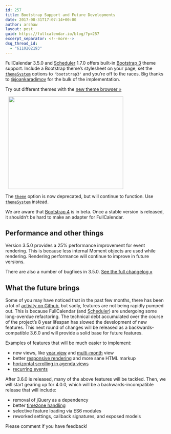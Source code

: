 ```yaml
---
id: 257
title: Bootstrap Support and Future Developments
date: 2017-08-31T17:07:14+00:00
author: arshaw
layout: post
guid: https://fullcalendar.io/blog/?p=257
excerpt_separator: <!--more-->
dsq_thread_id:
  - "6110202193"
---
```

FullCalendar 3.5.0 and [Scheduler](https://fullcalendar.io/scheduler/) 1.7.0 offers built-in <a href="https://getbootstrap.com/docs/3.3/" target="_blank">Bootstrap 3</a> theme support. Include a Bootstrap theme&#8217;s stylesheet on your page, set the [`themeSystem`](https://fullcalendar.io/docs/display/themeSystem/) options to `'bootstrap3'` and you&#8217;re off to the races. Big thanks to <a href="https://github.com/joankaradimov" target="_blank">@joankaradimov</a> for the bulk of the implementation.<!--more-->

Try out different themes with the <a href="https://fullcalendar.io/js/fullcalendar-3.5.0/demos/themes.html" target="_blank">new theme browser »</a>

<a href="https://fullcalendar.io/js/fullcalendar-3.5.0/demos/themes.html" target="_blank"><img class="alignnone size-full" style="margin-left: 10px;" src="https:/assets/images/blog/2017/08/theme-chooser.png" alt="" width="358" height="289" /></a>

The [`theme`](https://fullcalendar.io/docs/display/theme/) option is now deprecated, but will continue to function. Use [`themeSystem`](https://fullcalendar.io/docs/display/themeSystem/) instead.

We are aware that <a href="https://getbootstrap.com/" target="_blank">Bootstrap 4</a> is in beta. Once a stable version is released, it shouldn&#8217;t be hard to make an adapter for FullCalendar.

## Performance and other things

Version 3.5.0 provides a 25% performance improvement for event rendering. This is because less internal Moment objects are used while rendering. Rendering performance will continue to improve in future versions.

There are also a number of bugfixes in 3.5.0. <a href="https://github.com/fullcalendar/fullcalendar/releases/tag/v3.5.0" target="_blank">See the full changelog »</a>

## What the future brings

Some of you may have noticed that in the past few months, there has been a lot of <a href="https://github.com/fullcalendar/fullcalendar/commits/master" target="_blank">activity on Github</a>, but sadly, features are not being rapidly pumped out. This is because FullCalendar (and [Scheduler](https://fullcalendar.io/scheduler/)) are undergoing some long-overdue refactoring. The technical debt accumulated over the course of the project&#8217;s 8 year lifespan has slowed the development of new features. This next round of changes will be released as a backwards-compatible 3.6.0 and will provide a solid base for future features.

Examples of features that will be much easier to implement:

  * new views, like <a href="https://github.com/fullcalendar/fullcalendar/issues/1140" target="_blank">year view</a> and <a href="https://github.com/fullcalendar/fullcalendar/issues/470" target="_blank">multi-month</a> view
  * better <a href="https://github.com/fullcalendar/fullcalendar/issues?q=is%3Aopen%20is%3Aissue%20label%3AResponsive" target="_blank">responsive rendering</a> and more sane HTML markup
  * <a href="https://github.com/fullcalendar/fullcalendar-scheduler/issues/110" target="_blank">horizontal scrolling in agenda views</a>
  * <a href="https://github.com/fullcalendar/fullcalendar/issues/387" target="_blank">recurring events</a>

After 3.6.0 is released, many of the above features will be tackled. Then, we will start gearing up for 4.0.0, which will be a backwards-incompatible release that will include:

  * removal of jQuery as a dependency
  * better <a href="https://github.com/fullcalendar/fullcalendar/issues?q=is%3Aopen+is%3Aissue+label%3ATimezone" target="_blank">timezone handling</a>
  * selective feature loading via ES6 modules
  * reworked settings, callback signatures, and exposed models

Please comment if you have feedback!